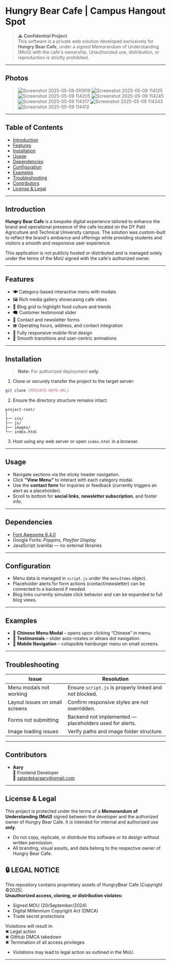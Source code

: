 # Hungry Bear Cafe | Campus Hangout Spot

> ⚠️ **Confidential Project**  
> This software is a private web solution developed exclusively for **Hungry Bear Cafe**, under a signed Memorandum of Understanding (MoU) with the cafe's ownership. Unauthorized use, distribution, or reproduction is strictly prohibited.

---
## Photos

>![Screenshot 2025-05-09 010919](https://github.com/user-attachments/assets/f1af32b7-080d-4b60-b36b-106e999d41dc)
>![Screenshot 2025-05-09 114125](https://github.com/user-attachments/assets/5eeaa845-f6a7-4b50-983d-3e90500ea167)
>![Screenshot 2025-05-09 114205](https://github.com/user-attachments/assets/2756c07b-5279-47cf-9d39-5857ba6a365e)
>![Screenshot 2025-05-09 114245](https://github.com/user-attachments/assets/ba560d91-ad5e-4787-8e90-38508e33d8e4)
>![Screenshot 2025-05-09 114317](https://github.com/user-attachments/assets/66f9df0d-2798-4a93-9352-b4973ce40342)
>![Screenshot 2025-05-09 114343](https://github.com/user-attachments/assets/dcb69b75-2162-4e53-ba90-2a58856862c0)
>![Screenshot 2025-05-09 114412](https://github.com/user-attachments/assets/dd9f785b-f8bc-48f5-9735-c49919e54d35)

---
## Table of Contents

- [Introduction](#introduction)
- [Features](#features)
- [Installation](#installation)
- [Usage](#usage)
- [Dependencies](#dependencies)
- [Configuration](#configuration)
- [Examples](#examples)
- [Troubleshooting](#troubleshooting)
- [Contributors](#contributors)
- [License & Legal](#license--legal)

---

## Introduction

**Hungry Bear Cafe** is a bespoke digital experience tailored to enhance the brand and operational presence of the cafe located on the DY Patil Agriculture and Technical University campus. The solution was custom-built to reflect the brand's ambiance and offerings while providing students and visitors a smooth and responsive user experience.

This application is not publicly hosted or distributed and is managed solely under the terms of the MoU signed with the cafe's authorized owner.

---

## Features

- 🍽️ Category-based interactive menu with modals
- 🖼️ Rich media gallery showcasing cafe vibes
- 📰 Blog grid to highlight food culture and trends
- 🗨️ Customer testimonial slider
- 📩 Contact and newsletter forms
- ☎️ Operating hours, address, and contact integration
- 📱 Fully responsive mobile-first design
- 🔄 Smooth transitions and user-centric animations

---

## Installation

> **Note:** For authorized deployment **only**.

1. Clone or securely transfer the project to the target server:
```bash
git clone [PRIVATE-REPO-URL]
```

2. Ensure the directory structure remains intact:
```
project-root/
│
├── css/
├── js/
├── images/
└── index.html
```

3. Host using any web server or open `index.html` in a browser.

---

## Usage

- Navigate sections via the sticky header navigation.
- Click **"View Menu"** to interact with each category modal.
- Use the **contact form** for inquiries or feedback (currently triggers an alert as a placeholder).
- Scroll to bottom for **social links**, **newsletter subscription**, and footer info.

---

## Dependencies

- [Font Awesome 6.4.0](https://cdnjs.com/libraries/font-awesome)
- Google Fonts: *Poppins*, *Playfair Display*
- JavaScript (vanilla) — no external libraries

---

## Configuration

- Menu data is managed in `script.js` under the `menuItems` object.
- Placeholder alerts for form actions (contact/newsletter) can be connected to a backend if needed.
- Blog links currently simulate click behavior and can be expanded to full blog views.

---

## Examples

- 🧾 **Chinese Menu Modal** – opens upon clicking “Chinese” in menu.
- 🌟 **Testimonials** – slider auto-rotates or allows dot navigation.
- 📱 **Mobile Navigation** – collapsible hamburger menu on small screens.

---

## Troubleshooting

| Issue                          | Resolution                                              |
|-------------------------------|----------------------------------------------------------|
| Menu modals not working       | Ensure `script.js` is properly linked and not blocked.   |
| Layout issues on small screens| Confirm responsive styles are not overridden.            |
| Forms not submitting          | Backend not implemented — placeholders used for alerts.  |
| Image loading issues          | Verify paths and image folder structure.                 |

---

## Contributors

- **Aary**  
  💼 Frontend Developer  
  📧 satardekaraary@gmail.com 

---

## License & Legal

This project is protected under the terms of a **Memorandum of Understanding (MoU)** signed between the developer and the authorized owner of Hungry Bear Cafe. It is intended for internal and authorized use **only**.

- Do not copy, replicate, or distribute this software or its design without written permission.
- All branding, visual assets, and data belong to the respective owner of Hungry Bear Cafe.

## 🔒 LEGAL NOTICE

This repository contains proprietary assets of HungryBear Cafe (Copyright ©2025).  
**Unauthorized access, cloning, or distribution violates:**  
- Signed MOU (20/September/2024)  
- Digital Millennium Copyright Act (DMCA)  
- Trade secret protections  

Violations will result in:  
✖ Legal action  
✖ GitHub DMCA takedown  
✖ Termination of all access privileges  
- Violations may lead to legal action as outlined in the MoU.

---
